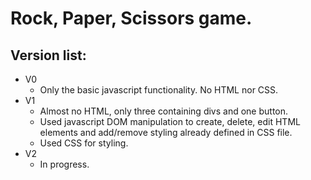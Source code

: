 Rock, Paper, Scissors game.
===========================

Version list:
-------------
* V0
  * Only the basic javascript functionality. No HTML nor CSS.
* V1
  * Almost no HTML, only three containing divs and one button.
  * Used javascript DOM manipulation to create, delete, edit HTML elements and add/remove styling already defined in CSS file.
  * Used CSS for styling.
* V2
  * In progress.
